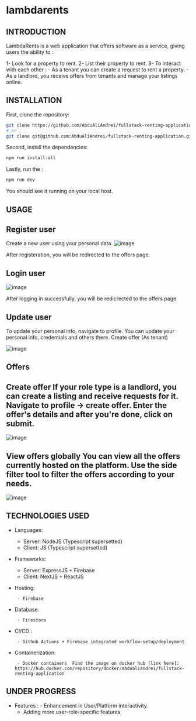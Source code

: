 # lambdarents

INTRODUCTION
------------

LambdaRents is a web application that offers software as a service,
giving users the ability to :

1- Look for a property to rent.
2- List their property to rent. 
3- To interact with each other : 
	- As a tenant you can create a request to rent a property.
	- As a landlord, you receive offers from tenants and manage your listings online. 

INSTALLATION
------------

First, clone the repository:

```bash
git clone https://github.com/AbduAliAndrei/fullstack-renting-application.git
# or
git clone git@github.com:AbduAliAndrei/fullstack-renting-application.git
```
Second, install the dependencies:

```bash
npm run install:all
```

Lastly, run the :
```bash
npm run dev
```

You should see it running on your local host.

USAGE
-----

Register user
--------------
Create a new user using your personal data. 
![image](https://user-images.githubusercontent.com/60021814/145650421-d37e811e-5258-48c3-bf0b-2d12bec5c2e7.png)

After registeration, you will be redirected to the offers page.

Login user
-----------------

![image](https://user-images.githubusercontent.com/60021814/145650566-75af2805-9a44-48e1-a997-87759976ec4a.png)

After logging in successfully, you will be redicrected to the offers page.


Update user
--------------
To update your personal info, navigate to profile.
You can update your personal info, credentials and others there.
Create offer (As tenant)

![image](https://user-images.githubusercontent.com/60021814/145650653-d74a8034-a404-4c85-a5d2-9c88bc577a00.png)


Offers
--------------

Create offer
If your role type is a landlord, you can create a listing and receive requests for it.
Navigate to profile -> create offer. Enter the offer's details and after you're done, click on submit.
----------------------------------------------------------------------------------------------------------
![image](https://user-images.githubusercontent.com/60021814/145650730-c40f135f-6821-44bd-a1be-d1bd5019a11f.png)


View offers globally
You can view all the offers currently hosted on the platform. 
Use the side filter tool to filter the offers according to your needs.
-------------------------------------------------------------------------
![image](https://user-images.githubusercontent.com/60021814/145650809-d1810219-c630-4b26-aac3-3398b0746bef.png)


TECHNOLOGIES USED
----------------
- Languages:
    - Server: NodeJS (Typescript supersetted)
    - Client: JS (Typescript supersetted)
- Frameworks:
    - Server: ExpressJS + Firebase
    - Client: NextJS + ReactJS
- Hosting:
	
       - Firebase
- Database:

       - Firestore
- CI/CD :
	
       - Github Actions + Firebase integrated workflow-setup/deployment
- Containerization:
	
       - Docker containers  Find the image on docker hub [link here]: https://hub.docker.com/repository/docker/abdualiandrei/fullstack-renting-application

UNDER PROGRESS
--------------

- Features :
		- Enhancement in User/Platform interactivity.
    - Adding more user-role-specific features.


